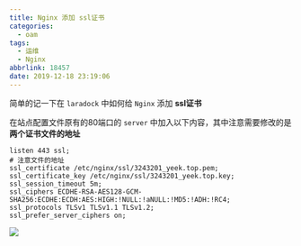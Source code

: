 ```yaml
---
title: Nginx 添加 ssl证书
categories:
  - oam
tags:
  - 运维
  - Nginx
abbrlink: 18457
date: 2019-12-18 23:19:06
---
```


简单的记一下在 `laradock` 中如何给 `Nginx` 添加 **ssl证书**

在站点配置文件原有的80端口的 `server` 中加入以下内容，其中注意需要修改的是**两个证书文件的地址**

```nginx
listen 443 ssl;
# 注意文件的地址
ssl_certificate /etc/nginx/ssl/3243201_yeek.top.pem;
ssl_certificate_key /etc/nginx/ssl/3243201_yeek.top.key;
ssl_session_timeout 5m;
ssl_ciphers ECDHE-RSA-AES128-GCM-SHA256:ECDHE:ECDH:AES:HIGH:!NULL:!aNULL:!MD5:!ADH:!RC4;
ssl_protocols TLSv1 TLSv1.1 TLSv1.2;
ssl_prefer_server_ciphers on;
```



![](https://markdown.yeek.top/20191218232943.png)